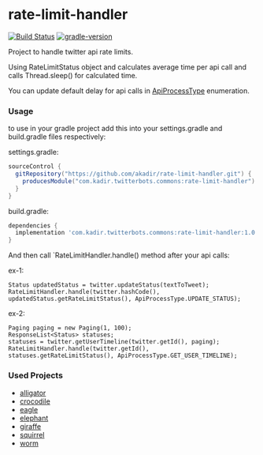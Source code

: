# rate-limit-handler

[![Build Status](https://travis-ci.org/akadir/rate-limit-handler.svg?branch=master)](https://travis-ci.org/akadir/rate-limit-handler)
[![gradle-version](https://img.shields.io/badge/gradle-5.5.1-brightgreen)](https://img.shields.io/badge/gradle-5.5.1-brightgreen)

Project to handle twitter api rate limits.

Using RateLimitStatus object and calculates average time per api call and calls Thread.sleep() for calculated time.

You can update default delay for api calls in [ApiProcessType](src/main/java/com/kadir/twitterbots/ratelimithandler/process/ApiProcessType.java) enumeration.

### Usage

to use in your gradle project add this into your settings.gradle and build.gradle files respectively:

settings.gradle:

```groovy
sourceControl {
  gitRepository("https://github.com/akadir/rate-limit-handler.git") {
    producesModule("com.kadir.twitterbots.commons:rate-limit-handler")
  }
}
```

build.gradle:

```groovy
dependencies {
  implementation 'com.kadir.twitterbots.commons:rate-limit-handler:1.0'
}
```

And then call `RateLimitHandler.handle() method after your api calls:

ex-1:
```
Status updatedStatus = twitter.updateStatus(textToTweet);
RateLimitHandler.handle(twitter.hashCode(), updatedStatus.getRateLimitStatus(), ApiProcessType.UPDATE_STATUS);
```

ex-2:
```
Paging paging = new Paging(1, 100);
ResponseList<Status> statuses;
statuses = twitter.getUserTimeline(twitter.getId(), paging);
RateLimitHandler.handle(twitter.getId(), statuses.getRateLimitStatus(), ApiProcessType.GET_USER_TIMELINE);
```

### Used Projects

- [alligator](https://github.com/akadir/alligator)
- [crocodile](https://github.com/akadir/crocodile)
- [eagle](https://github.com/akadir/eagle)
- [elephant](https://github.com/akadir/elephant)
- [giraffe](https://github.com/akadir/giraffe)
- [squirrel](https://github.com/akadir/squirrel)
- [worm](https://github.com/akadir/worm)